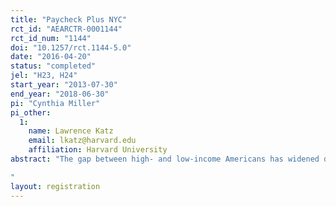 ```yaml
---
title: "Paycheck Plus NYC"
rct_id: "AEARCTR-0001144"
rct_id_num: "1144"
doi: "10.1257/rct.1144-5.0"
date: "2016-04-20"
status: "completed"
jel: "H23, H24"
start_year: "2013-07-30"
end_year: "2018-06-30"
pi: "Cynthia Miller"
pi_other:
  1:
    name: Lawrence Katz
    email: lkatz@harvard.edu
    affiliation: Harvard University
abstract: "The gap between high- and low-income Americans has widened dramatically over the past 30 years, and men without high school degrees saw their earnings fall by 20 percent between 1990 and 2013. Earnings for women with similar levels of education fell by 12 percent. One proposal to address this erosion of income for low-wage workers has been to expand the federal Earned Income Tax Credit (EITC), which supplements the earnings of families by as much as $6,000 a year. But the federal EITC for single tax filers, which is capped at a maximum annual payment of only $487, is much less generous and as a result less effective at increasing employment and reducing poverty. The Paycheck Plus demonstration is testing the effects of a more generous EITC-like earnings supplement for low-income single adults in New York City, in which the credit for workers without children is increased to $2,000 and extended to provide benefits to workers earning up to $30,000 per year, with the maximum payment being made to those with earnings between $6,667 and $18,000. The pilot test in New York City includes about 6,000 participants, with 3,000 eligible to receive the expanded credit and 3,000 forming a control group.
"
layout: registration
---
```


